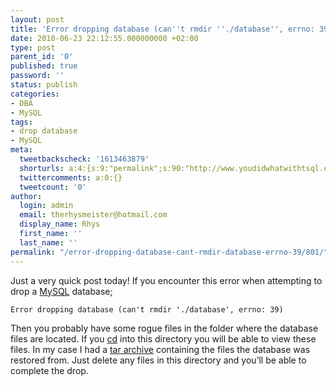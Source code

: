 ```yaml
---
layout: post
title: 'Error dropping database (can''t rmdir ''./database'', errno: 39)'
date: 2010-06-23 22:12:55.000000000 +02:00
type: post
parent_id: '0'
published: true
password: ''
status: publish
categories:
- DBA
- MySQL
tags:
- drop database
- MySQL
meta:
  tweetbackscheck: '1613463879'
  shorturls: a:4:{s:9:"permalink";s:90:"http://www.youdidwhatwithtsql.com/error-dropping-database-cant-rmdir-database-errno-39/801";s:7:"tinyurl";s:26:"http://tinyurl.com/26xddqo";s:4:"isgd";s:18:"http://is.gd/d12SI";s:5:"bitly";s:20:"http://bit.ly/da7nGB";}
  twittercomments: a:0:{}
  tweetcount: '0'
author:
  login: admin
  email: therhysmeister@hotmail.com
  display_name: Rhys
  first_name: ''
  last_name: ''
permalink: "/error-dropping-database-cant-rmdir-database-errno-39/801/"
---
```

Just a very quick post today! If you encounter this error when attempting to drop a [MySQL](http://www.mysql.com) database;

```
Error dropping database (can't rmdir './database', errno: 39)
```

Then you probably have some rogue files in the folder where the database files are located. If you [cd](http://www.computerhope.com/unix/ucd.htm) into this directory you will be able to view these files. In my case I had a [tar archive](http://www.gnu.org/software/tar/) containing the files the database was restored from. Just delete any files in this directory and you’ll be able to complete the drop.

